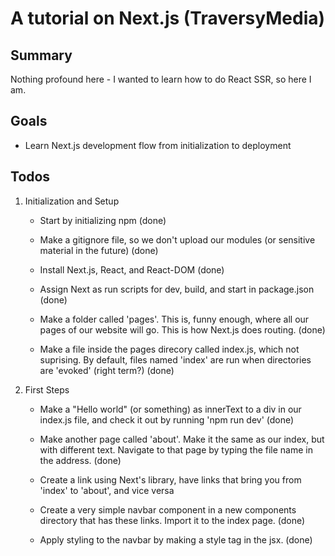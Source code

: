 # A tutorial on Next.js (TraversyMedia)

## Summary

Nothing profound here - I wanted to learn how to do React SSR, so here I am.

## Goals

- Learn Next.js development flow from initialization to deployment

## Todos

1. Initialization and Setup

   - Start by initializing npm (done)

   - Make a gitignore file, so we don't upload our modules (or sensitive material in the future) (done)

   - Install Next.js, React, and React-DOM (done)

   - Assign Next as run scripts for dev, build, and start in package.json (done)

   - Make a folder called 'pages'. This is, funny enough, where all our pages of our website will go. This is how Next.js does routing. (done)

   - Make a file inside the pages direcory called index.js, which not suprising. By default, files named 'index' are run when directories are 'evoked' (right term?) (done)

2. First Steps

   - Make a "Hello world" (or something) as innerText to a div in our index.js file, and check it out by running 'npm run dev' (done)

   - Make another page called 'about'. Make it the same as our index, but with different text. Navigate to that page by typing the file name in the address. (done)

   - Create a link using Next's library, have links that bring you from 'index' to 'about', and vice versa

   - Create a very simple navbar component in a new components directory that has these links. Import it to the index page. (done)

   - Apply styling to the navbar by making a style tag in the jsx. (done)
